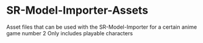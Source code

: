 # SR-Model-Importer-Assets
Asset files that can be used with the SR-Model-Importer for a certain anime game number 2
Only includes playable characters
